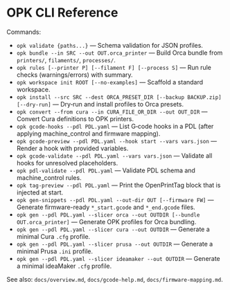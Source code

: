 # OPK CLI Reference

Commands:

- `opk validate {paths...}` — Schema validation for JSON profiles.
- `opk bundle --in SRC --out OUT.orca_printer` — Build Orca bundle from `printers/`, `filaments/`, `processes/`.
- `opk rules [--printer P] [--filament F] [--process S]` — Run rule checks (warnings/errors) with summary.
- `opk workspace init ROOT [--no-examples]` — Scaffold a standard workspace.
- `opk install --src SRC --dest ORCA_PRESET_DIR [--backup BACKUP.zip] [--dry-run]` — Dry‑run and install profiles to Orca presets.
- `opk convert --from cura --in CURA_FILE_OR_DIR --out OUT_DIR` — Convert Cura definitions to OPK printers.
- `opk gcode-hooks --pdl PDL.yaml` — List G‑code hooks in a PDL (after applying machine_control and firmware mapping).
- `opk gcode-preview --pdl PDL.yaml --hook start --vars vars.json` — Render a hook with provided variables.
- `opk gcode-validate --pdl PDL.yaml --vars vars.json` — Validate all hooks for unresolved placeholders.
- `opk pdl-validate --pdl PDL.yaml` — Validate PDL schema and machine_control rules.
- `opk tag-preview --pdl PDL.yaml` — Print the OpenPrintTag block that is injected at start.
- `opk gen-snippets --pdl PDL.yaml --out-dir OUT [--firmware FW]` — Generate firmware-ready `*_start.gcode` and `*_end.gcode` files.
- `opk gen --pdl PDL.yaml --slicer orca --out OUTDIR [--bundle OUT.orca_printer]` — Generate OPK profiles for Orca bundling.
- `opk gen --pdl PDL.yaml --slicer cura --out OUTDIR` — Generate a minimal Cura `.cfg` profile.
- `opk gen --pdl PDL.yaml --slicer prusa --out OUTDIR` — Generate a minimal Prusa `.ini` profile.
- `opk gen --pdl PDL.yaml --slicer ideamaker --out OUTDIR` — Generate a minimal ideaMaker `.cfg` profile.

See also: `docs/overview.md`, `docs/gcode-help.md`, `docs/firmware-mapping.md`.
